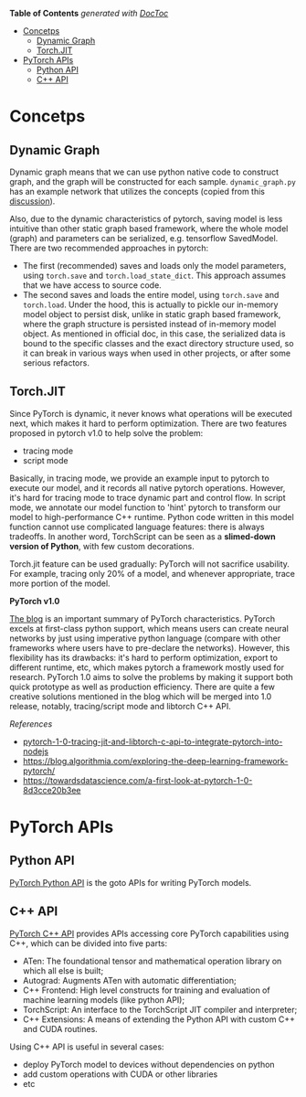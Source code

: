 <!-- START doctoc generated TOC please keep comment here to allow auto update -->
<!-- DON'T EDIT THIS SECTION, INSTEAD RE-RUN doctoc TO UPDATE -->
**Table of Contents**  *generated with [DocToc](https://github.com/thlorenz/doctoc)*

- [Concetps](#concetps)
  - [Dynamic Graph](#dynamic-graph)
  - [Torch.JIT](#torchjit)
- [PyTorch APIs](#pytorch-apis)
  - [Python API](#python-api)
  - [C++ API](#c-api)

<!-- END doctoc generated TOC please keep comment here to allow auto update -->

# Concetps

## Dynamic Graph

Dynamic graph means that we can use python native code to construct graph, and the graph will be
constructed for each sample. `dynamic_graph.py` has an example network that utilizes the concepts
(copied from this [discussion](https://discuss.pytorch.org/t/what-is-truly-happening-when-we-define-dynamic-graph-models/23669)).

Also, due to the dynamic characteristics of pytorch, saving model is less intuitive than other
static graph based framework, where the whole model (graph) and parameters can be serialized, e.g.
tensorflow SavedModel. There are two recommended approaches in pytorch:
- The first (recommended) saves and loads only the model parameters, using `torch.save` and
  `torch.load_state_dict`. This approach assumes that we have access to source code.
- The second saves and loads the entire model, using `torch.save` and `torch.load`. Under the hood,
  this is actually to pickle our in-memory model object to persist disk, unlike in static graph based
  framework, where the graph structure is persisted instead of in-memory model object. As mentioned
  in official doc, in this case, the serialized data is bound to the specific classes and the exact
  directory structure used, so it can break in various ways when used in other projects, or after
  some serious refactors.

## Torch.JIT

Since PyTorch is dynamic, it never knows what operations will be executed next, which makes it hard
to perform optimization. There are two features proposed in pytorch v1.0 to help solve the problem:
- tracing mode
- script mode

Basically, in tracing mode, we provide an example input to pytorch to execute our model, and it
records all native pytorch operations. However, it's hard for tracing mode to trace dynamic part
and control flow. In script mode, we annotate our model function to 'hint' pytorch to transform
our model to high-performance C++ runtime. Python code written in this model function cannot use
complicated language features: there is always tradeoffs. In another word, TorchScript can be seen
as a **slimed-down version of Python**, with few custom decorations.

Torch.jit feature can be used gradually: PyTorch will not sacrifice usability. For example, tracing
only 20% of a model, and whenever appropriate, trace more portion of the model.

**PyTorch v1.0**

[The blog](https://pytorch.org/2018/05/02/road-to-1.0.html) is an important summary of PyTorch
characteristics. PyTorch excels at first-class python support, which means users can create neural
networks by just using imperative python language (compare with other frameworks where users have
to pre-declare the networks). However, this flexibility has its drawbacks: it's hard to perform
optimization, export to different runtime, etc, which makes pytorch a framework mostly used for
research. PyTorch 1.0 aims to solve the problems by making it support both quick prototype as well
as production efficiency. There are quite a few creative solutions mentioned in the blog which will
be merged into 1.0 release, notably, tracing/script mode and libtorch C++ API.

*References*

- [pytorch-1-0-tracing-jit-and-libtorch-c-api-to-integrate-pytorch-into-nodejs](http://blog.christianperone.com/2018/10/pytorch-1-0-tracing-jit-and-libtorch-c-api-to-integrate-pytorch-into-nodejs/)
- https://blog.algorithmia.com/exploring-the-deep-learning-framework-pytorch/
- https://towardsdatascience.com/a-first-look-at-pytorch-1-0-8d3cce20b3ee

# PyTorch APIs

## Python API

[PyTorch Python API](https://pytorch.org/docs/stable/torch.html) is the goto APIs for writing
PyTorch models.

## C++ API

[PyTorch C++ API](https://pytorch.org/cppdocs/) provides APIs accessing core PyTorch capabilities
using C++, which can be divided into five parts:
- ATen: The foundational tensor and mathematical operation library on which all else is built;
- Autograd: Augments ATen with automatic differentiation;
- C++ Frontend: High level constructs for training and evaluation of machine learning models (like python API);
- TorchScript: An interface to the TorchScript JIT compiler and interpreter;
- C++ Extensions: A means of extending the Python API with custom C++ and CUDA routines.

Using C++ API is useful in several cases:
- deploy PyTorch model to devices without dependencies on python
- add custom operations with CUDA or other libraries
- etc
